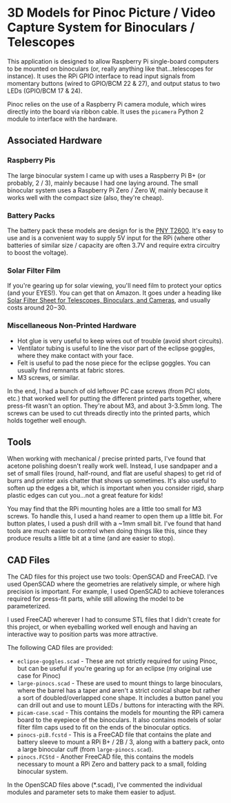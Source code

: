 # 3D Models for Pinoc Picture / Video Capture System for Binoculars / Telescopes

This application is designed to allow Raspberry Pi single-board computers to be mounted on binoculars (or, really anything like that...telescopes for instance). It uses the RPi GPIO interface to read input signals
from momentary buttons (wired to GPIO/BCM 22 & 27), and output status to two LEDs (GPIO/BCM 17 & 24).

Pinoc relies on the use of a Raspberry Pi camera module, which wires directly into the board via ribbon cable. It uses the `picamera` Python 2 module to interface with the hardware.

## Associated Hardware

### Raspberry Pis

The large binocular system I came up with uses a Raspberry Pi B+ (or probably, 2 / 3), mainly because I had one laying around. The small binocular system uses a Raspberry Pi Zero / Zero W, mainly because it works well with the compact size (also, they're cheap).

### Battery Packs

The battery pack these models are design for is the [PNY T2600](https://www.amazon.com/PowerPack-External-Battery-Micro-Devices/dp/B01708CZXO/ref=sr_1_1?s=electronics&ie=UTF8&qid=1504123217&sr=1-1&keywords=PNY+T2600). It's easy to use and is a convenient way to supply 5V input for the RPi (where other batteries of similar size / capacity are often 3.7V and require extra circuitry to boost the voltage).

### Solar Filter Film

If you're gearing up for solar viewing, you'll need film to protect your optics (and your EYES!). You can get that on Amazon. It goes under a heading like [Solar Filter Sheet for Telescopes, Binoculars, and Cameras](https://www.amazon.com/gp/product/B00DS7SCBQ/ref=oh_aui_search_detailpage?ie=UTF8&psc=1), and usually costs around $20-$30.

### Miscellaneous Non-Printed Hardware

* Hot glue is very useful to keep wires out of trouble (avoid short circuits).
* Ventilator tubing is useful to line the visor part of the eclipse goggles, where they make contact with your face.
* Felt is useful to pad the nose piece for the eclipse goggles. You can usually find remnants at fabric stores.
* M3 screws, or similar. 

In the end, I had a bunch of old leftover PC case screws (from PCI slots, etc.) that worked well for putting the different printed parts together, where press-fit wasn't an option. They're about M3, and about 3-3.5mm long. The screws can be used to cut threads directly into the printed parts, which holds together well enough.

## Tools

When working with mechanical / precise printed parts, I've found that acetone polishing doesn't really work well. Instead, I use sandpaper and a set of small files (round, half-round, and flat are useful shapes) to get rid of burrs and printer axis chatter that shows up sometimes. It's also useful to soften up the edges a bit, which is important when you consider rigid, sharp plastic edges can cut you...not a great feature for kids!

You may find that the RPi mounting holes are a little too small for M3 screws. To handle this, I used a hand reamer to open them up a little bit. For button plates, I used a push drill with a ~1mm small bit. I've found that hand tools are much easier to control when doing things like this, since they produce results a little bit at a time (and are easier to stop).

## CAD Files

The CAD files for this project use two tools: OpenSCAD and FreeCAD. I've used OpenSCAD where the geometries are relatively simple, or where high precision is important. For example, I used OpenSCAD to achieve tolerances required for press-fit parts, while still allowing the model to be parameterized.

I used FreeCAD wherever I had to consume STL files that I didn't create for this project, or when eyeballing worked well enough and having an interactive way to position
parts was more attractive.

The following CAD files are provided:

* `eclipse-goggles.scad` - These are not strictly required for using Pinoc, but can be useful if you're gearing up for an eclipse (my original use case for Pinoc)
* `large-pinocs.scad` - These are used to mount things to large binoculars, where the barrel has a taper and aren't a strict conical shape but rather a sort of doubled/overlapped cone shape. It includes a button panel you can drill out and use to mount LEDs / buttons for interacting with the RPi.
* `picam-case.scad` - This contains the models for mounting the RPi camera board to the eyepiece of the binoculars. It also contains models of solar filter film caps used to fit on the ends of the binocular optics.
* `pinocs-piB.fcstd` - This is a FreeCAD file that contains the plate and battery sleeve to mount a RPi B+ / 2B / 3, along with a battery pack, onto a large binocular cuff (from `large-pinocs.scad`).
* `pinocs.FCStd` - Another FreeCAD file, this contains the models necessary to mount a RPi Zero and battery pack to a small, folding binocular system.

In the OpenSCAD files above (*.scad), I've commented the individual modules and parameter sets to make them easier to adjust.
